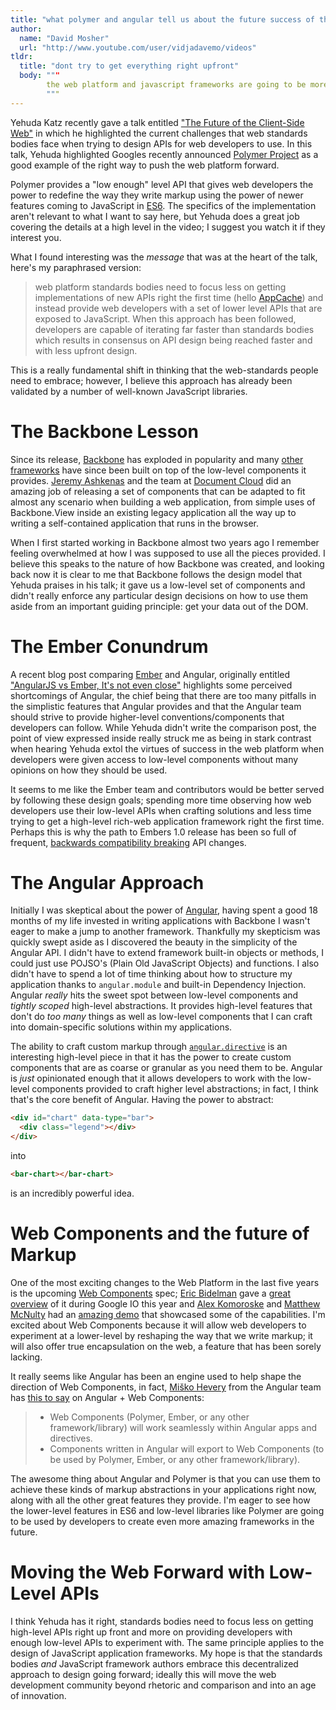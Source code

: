 ```yaml
---
title: "what polymer and angular tell us about the future success of the web platform and javascript frameworks"
author:
  name: "David Mosher"
  url: "http://www.youtube.com/user/vidjadavemo/videos"
tldr:
  title: "dont try to get everything right upfront"
  body: """
        the web platform and javascript frameworks are going to be more successful if their authors offer low-level APIs that developers can play with instead of trying to get high-level APIs designed correctly the first time.
        """
---
```


Yehuda Katz recently gave a talk entitled ["The Future of the Client-Side Web"](https://www.youtube.com/watch?v=EcyxXPILO8E) in which he highlighted the current challenges that web standards bodies face when trying to design APIs for web developers to use. In this talk, Yehuda highlighted Googles recently announced [Polymer Project](http://www.polymer-project.org/) as a good example of the right way to push the web platform forward.

Polymer provides a "low enough" level API that gives web developers the power to redefine the way they write markup using the power of newer features coming to JavaScript in [ES6](http://tc39wiki.calculist.org/es6/). The specifics of the implementation aren't relevant to what I want to say here, but Yehuda does a great job covering the details at a high level in the video; I suggest you watch it if they interest you.

What I found interesting was the _message_ that was at the heart of the talk, here's my paraphrased version:

> web platform standards bodies need to focus less on getting implementations of new APIs right the first time (hello [AppCache](https://www.w3.org/Bugs/Public/show_bug.cgi?id=14702)) and instead provide web developers with a set of lower level APIs that are exposed to JavaScript. When this approach has been followed, developers are capable of iterating far faster than standards bodies which results in consensus on API design being reached faster and with less upfront design.

This is a really fundamental shift in thinking that the web-standards people need to embrace; however, I believe this approach has already been validated by a number of well-known JavaScript libraries.

# The Backbone Lesson

Since its release, [Backbone](http://documentcloud.github.io/backbone/) has exploded in popularity and many [other](https://github.com/chaplinjs/chaplin) [frameworks](https://github.com/marionettejs/backbone.marionette) have since been built on top of the low-level components it provides. [Jeremy Ashkenas](http://www.twitter.com/jashkenas) and the team at [Document Cloud](http://www.documentcloud.org) did an amazing job of releasing a set of components that can be adapted to fit almost any scenario when building a web application, from simple uses of Backbone.View inside an existing legacy application all the way up to writing a self-contained application that runs in the browser.

When I first started working in Backbone almost two years ago I remember feeling overwhelmed at how I was supposed to use all the pieces provided. I believe this speaks to the nature of how Backbone was created, and looking back now it is clear to me that Backbone follows the design model that Yehuda praises in his talk; it gave us a low-level set of components and didn't really enforce any particular design decisions on how to use them aside from an important guiding principle: get your data out of the DOM.

# The Ember Conundrum

A recent blog post comparing [Ember](http://emberjs.com/) and Angular, originally entitled ["AngularJS vs Ember, It's not even close"](http://eviltrout.com/2013/06/15/ember-vs-angular-its-not-even-close.html) highlights some perceived shortcomings of Angular, the chief being that there are too many pitfalls in the simplistic features that Angular provides and that the Angular team should strive to provide higher-level conventions/components that developers can follow. While Yehuda didn't write the comparison post, the point of view expressed inside really struck me as being in stark contrast when hearing Yehuda extol the virtues of success in the web platform when developers were given access to low-level components without many opinions on how they should be used.

It seems to me like the Ember team and contributors would be better served by following these design goals; spending more time observing how web developers use their low-level APIs when crafting solutions and less time trying to get a high-level rich-web application framework right the first time. Perhaps this is why the path to Embers 1.0 release has been so full of frequent, [backwards compatibility breaking](http://meta.stackoverflow.com/a/163861) API changes.

# The Angular Approach

Initially I was skeptical about the power of [Angular](http://www.angularjs.org), having spent a good 18 months of my life invested in writing applications with Backbone I wasn't eager to make a jump to another framework. Thankfully my skepticism was quickly swept aside as I discovered the beauty in the simplicity of the Angular API. I didn't have to extend framework built-in objects or methods, I could just use POJSO's (Plain Old JavaScript Objects) and functions. I also didn't have to spend a lot of time thinking about how to structure my application thanks to `angular.module` and built-in Dependency Injection. Angular _really_ hits the sweet spot between low-level components and _tightly scoped_ high-level abstractions. It provides high-level features that don't do _too many_ things as well as low-level components that I can craft into domain-specific solutions within my applications.

The ability to craft custom markup through [`angular.directive`](http://docs.angularjs.org/guide/directive) is an interesting high-level piece in that it has the power to create custom components that are as coarse or granular as you need them to be. Angular is _just_ opinionated enough that it allows developers to work with the low-level components provided to craft higher level abstractions; in fact, I think that's the core benefit of Angular. Having the power to abstract:

```html
<div id="chart" data-type="bar">
  <div class="legend"></div>
</div>
```

into

```html
<bar-chart></bar-chart>
```

is an incredibly powerful idea.

# Web Components and the future of Markup

One of the most exciting changes to the Web Platform in the last five years is the upcoming [Web Components](http://www.w3.org/TR/2013/WD-components-intro-20130606/) spec; [Eric Bidelman](https://www.google.ca/url?sa=t&rct=j&q=&esrc=s&source=web&cd=1&cad=rja&ved=0CC0QFjAA&url=https%3A%2F%2Ftwitter.com%2Febidel&ei=_EDLUbuIK8iHywGUuYHoDg&usg=AFQjCNHgffvpgL9vHcpCK96uvkRqTmUkzg&bvm=bv.48340889,d.aWc) gave a [great overview](http://www.youtube.com/watch?v=fqULJBBEVQE) of it during Google IO this year and [Alex Komoroske](https://twitter.com/jkomoros) and [Matthew McNulty](https://twitter.com/mattsmcnulty) had an [amazing demo](http://www.youtube.com/watch?v=0g0oOOT86NY) that showcased some of the capabilities. I'm excited about Web Components because it will allow web developers to experiment at a lower-level by reshaping the way that we write markup; it will also offer true encapsulation on the web, a feature that has been sorely lacking.

It really seems like Angular has been an engine used to help shape the direction of Web Components, in fact, [Miško Hevery](https://twitter.com/mhevery) from the Angular team has [this to say](https://groups.google.com/forum/#!msg/polymer-dev/4RSYaKmbtEk/uYnY3900wpIJ) on Angular + Web Components:

> - Web Components (Polymer, Ember, or any other framework/library) will work seamlessly within Angular apps and directives.
> - Components written in Angular will export to Web Components (to be used by Polymer, Ember, or any other framework/library).

The awesome thing about Angular and Polymer is that you can use them to achieve these kinds of markup abstractions in your applications right now, along with all the other great features they provide. I'm eager to see how the lower-level features in ES6 and low-level libraries like Polymer are going to be used by developers to create even more amazing frameworks in the future.

# Moving the Web Forward with Low-Level APIs

I think Yehuda has it right, standards bodies need to focus less on getting high-level APIs right up front and more on providing developers with enough low-level APIs to experiment with. The same principle applies to the design of JavaScript application frameworks. My hope is that the standards bodies _and_ JavaScript framework authors embrace this decentralized approach to design going forward; ideally this will move the web development community beyond rhetoric and comparison and into an age of innovation.
